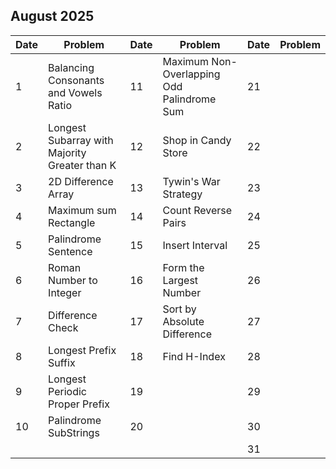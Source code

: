 ## August 2025

| Date | Problem                                       | Date | Problem                                    | Date | Problem |
| ---- | --------------------------------------------- | ---- | ------------------------------------------ | ---- | ------- |
| 1    | Balancing Consonants and Vowels Ratio         | 11   | Maximum Non-Overlapping Odd Palindrome Sum | 21   |         |
| 2    | Longest Subarray with Majority Greater than K | 12   | Shop in Candy Store                        | 22   |         |
| 3    | 2D Difference Array                           | 13   | Tywin's War Strategy                       | 23   |         |
| 4    | Maximum sum Rectangle                         | 14   | Count Reverse Pairs                        | 24   |         |
| 5    | Palindrome Sentence                           | 15   | Insert Interval                            | 25   |         |
| 6    | Roman Number to Integer                       | 16   | Form the Largest Number                    | 26   |         |
| 7    | Difference Check                              | 17   | Sort by Absolute Difference                | 27   |         |
| 8    | Longest Prefix Suffix                         | 18   | Find H-Index                               | 28   |         |
| 9    | Longest Periodic Proper Prefix                | 19   |                                            | 29   |         |
| 10   | Palindrome SubStrings                         | 20   |                                            | 30   |         |
|      |                                               |      |                                            | 31   |         |
